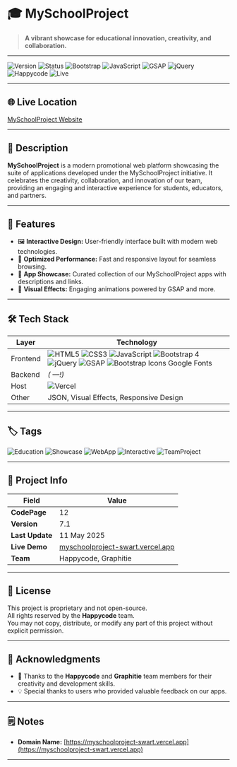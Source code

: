 # 🎓 MySchoolProject

> **A vibrant showcase for educational innovation, creativity, and collaboration.**

---

![Version](https://img.shields.io/badge/version-1.2-orange)
![Status](https://img.shields.io/badge/status-live-brightgreen)
![Bootstrap](https://img.shields.io/badge/UI-Bootstrap_4-7952B3?logo=bootstrap)
![JavaScript](https://img.shields.io/badge/language-JavaScript-yellow?logo=javascript)
![GSAP](https://img.shields.io/badge/animations-GSAP-88CE02?logo=greensock)
![jQuery](https://img.shields.io/badge/library-jQuery-blue?logo=jquery)
![Happycode](https://img.shields.io/badge/Team-Happycode-ff69b4)
![Live](https://img.shields.io/badge/Live%20Demo-Available-brightgreen)

---

## 🌐 Live Location
[MySchoolProject Website](https://myschoolproject-swart.vercel.app)

---

## 📖 Description

**MySchoolProject** is a modern promotional web platform showcasing the suite of applications developed under the MySchoolProject initiative. It celebrates the creativity, collaboration, and innovation of our team, providing an engaging and interactive experience for students, educators, and partners.

---

## 🚀 Features

- 🖼️ **Interactive Design:** User-friendly interface built with modern web technologies.
- 🚀 **Optimized Performance:** Fast and responsive layout for seamless browsing.
- 📂 **App Showcase:** Curated collection of our MySchoolProject apps with descriptions and links.
- 🎨 **Visual Effects:** Engaging animations powered by GSAP and more.

---

## 🛠️ Tech Stack

| Layer     | Technology                                                                                                                       |
|-----------|----------------------------------------------------------------------------------------------------------------------------------|
| Frontend  | ![HTML5](https://img.shields.io/badge/-HTML5-E34F26?logo=html5&logoColor=white) ![CSS3](https://img.shields.io/badge/-CSS3-1572B6?logo=css3) ![JavaScript](https://img.shields.io/badge/-JavaScript-F7DF1E?logo=javascript&logoColor=black) ![Bootstrap 4](https://img.shields.io/badge/-Bootstrap_4-7952B3?logo=bootstrap) ![jQuery](https://img.shields.io/badge/-jQuery-0769AD?logo=jquery) ![GSAP](https://img.shields.io/badge/-GSAP-88CE02?logo=greensock&logoColor=black) ![Bootstrap Icons](https://img.shields.io/badge/-Bootstrap%20Icons-7952B3?logo=bootstrap) Google Fonts |
| Backend   | _( —!)_                                                                                                       |                                                                                                      |
| Host	    | ![Vercel](https://img.shields.io/badge/-Vercel-000?logo=vercel)                                                                                                       |
| Other     | JSON, Visual Effects, Responsive Design                                                                                          |

---

## 🏷️ Tags

![Education](https://img.shields.io/badge/Tag-Education-blue)
![Showcase](https://img.shields.io/badge/Tag-Showcase-green)
![WebApp](https://img.shields.io/badge/Tag-WebApp-orange)
![Interactive](https://img.shields.io/badge/Tag-Interactive-yellow)
![TeamProject](https://img.shields.io/badge/Tag-TeamProject-violet)

---

## 📅 Project Info

| Field         | Value                            |
|---------------|----------------------------------|
| **CodePage**  | 12                               |
| **Version**   | 7.1                              |
| **Last Update** | 11 May 2025                   |
| **Live Demo** | [myschoolproject-swart.vercel.app](https://myschoolproject-swart.vercel.app) |
| **Team**      | Happycode, Graphitie             |

---

## 📝 License

This project is proprietary and not open-source.  
All rights reserved by the **Happycode** team.  
You may not copy, distribute, or modify any part of this project without explicit permission.

---

## 🙏 Acknowledgments

- 🎉 Thanks to the **Happycode** and **Graphitie** team members for their creativity and development skills.
- 💡 Special thanks to users who provided valuable feedback on our apps.

---

## 🗒️ Notes

- **Domain Name:** [https://myschoolproject-swart.vercel.app](https://myschoolproject-swart.vercel.app)

---